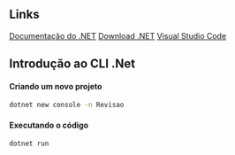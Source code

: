 ## Links

[Documentação do .NET](https://docs.microsoft.com/pt-br/dotnet/ "Documentação do .NET")
[Download .NET](https://dotnet.microsoft.com/download/ "Download .NET")
[Visual Studio Code](https://code.visualstudio.com/ "Visual Studio Code")

## Introdução ao CLI .Net
#### Criando um novo projeto

```bash
dotnet new console -n Revisao
```

#### Executando o código

```bash
dotnet run
```
[1]: https://docs.microsoft.com/pt-br/dotnet/ "Documentação do .NET"